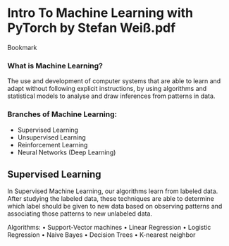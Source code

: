 # Intro To Machine Learning with PyTorch by Stefan Weiß.pdf

Bookmark


### What is Machine Learning?
The use and development of computer systems that are able to learn and adapt without following explicit
instructions, by using algorithms and statistical models to analyse and draw inferences from patterns in data.

### Branches of Machine Learning:
* Supervised Learning
* Unsupervised Learning
* Reinforcement Learning
* Neural Networks (Deep Learning)

## Supervised Learning
In Supervised Machine Learning, our algorithms learn from labeled data. After studying the labeled data, these
techniques are able to determine which label should be given to new data based on observing patterns and
associating those patterns to new unlabeled data.

Algorithms:
• Support-Vector machines
• Linear Regression
• Logistic Regression
• Naive Bayes
• Decision Trees
• K-nearest neighbor